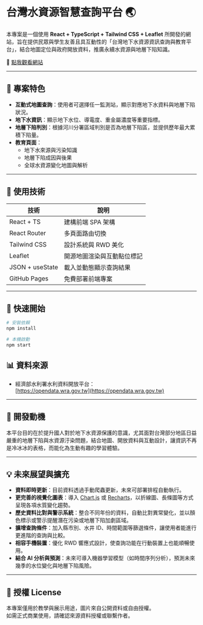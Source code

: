 # 台灣水資源智慧查詢平台 🌏

本專案是一個使用 **React + TypeScript + Tailwind CSS + Leaflet** 所開發的網站，旨在提供民眾與學生友善且具互動性的「台灣地下水資源資訊查詢與教育平台」，結合地圖定位與政府開放資料，推廣永續水資源與地層下陷知識。

🔗 [點我觀看網站](https://fenghsuisme.github.io/water_resource_Taiwan/)

---

## 🚀 專案特色

- **互動式地圖查詢**：使用者可選擇任一監測站，顯示對應地下水資料與地層下陷狀況。
- **地下水資訊**：顯示地下水位、導電度、重金屬濃度等重要指標。
- **地層下陷判別**：根據河川分署區域判別是否為地層下陷區，並提供歷年最大累積下陷量。
- **教育頁面**：
  - 地下水來源與污染知識
  - 地層下陷成因與後果
  - 全球水資源變化地圖與解析

---

## 🔧 使用技術

| 技術            | 說明                              |
|-----------------|-----------------------------------|
| React + TS      | 建構前端 SPA 架構                |
| React Router    | 多頁面路由切換                    |
| Tailwind CSS    | 設計系統與 RWD 美化                |
| Leaflet         | 開源地圖渲染與互動點位標記        |
| JSON + useState | 載入並動態顯示查詢結果            |
| GitHub Pages    | 免費部署前端專案                  |

---

## 🏁 快速開始

```bash
# 安裝依賴
npm install

# 本機啟動
npm start

```

## 📊 資料來源

- 經濟部水利署水利資料開放平台：  
  [https://opendata.wra.gov.tw](https://opendata.wra.gov.tw)

---

## 📌 開發動機

本平台目的在於提升國人對於地下水資源保護的意識，尤其面對台灣部分地區日益嚴重的地層下陷與水資源汙染問題，結合地圖、開放資料與互動設計，讓資訊不再是冷冰冰的表格，而能化為生動有趣的學習體驗。

---

## 💡 未來展望與擴充

- **資料即時更新**：目前資料透過手動爬蟲更新，未來可部署排程自動執行。
- **更完善的視覺化圖表**：導入 [Chart.js](https://www.chartjs.org/) 或 [Recharts](https://recharts.org/)，以折線圖、長條圖等方式呈現各項水質變化趨勢。
- **歷史資料比對與警示系統**：整合不同年份的資料，自動比對異常變化，並以顏色標示或警示提醒潛在污染或地層下陷加劇區域。
- **擴增查詢條件**：加入縣市別、水井 ID、時間範圍等篩選條件，讓使用者能進行更進階的查詢與比較。
- **相容手機裝置**：優化 RWD 響應式設計，使查詢功能在行動裝置上也能順暢使用。
- **結合 AI 分析與預測**：未來可導入機器學習模型（如時間序列分析），預測未來幾季的水位變化與地層下陷風險。

---

## 📜 授權 License

本專案僅用於教學與展示用途，圖片來自公開資料或自由授權。  
如需正式商業使用，請確認來源資料授權或聯繫作者。

